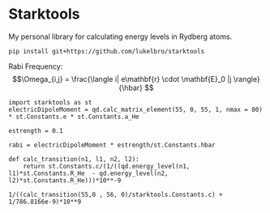 # Starktools

My personal library for calculating energy levels in Rydberg atoms.

```
pip install git+https://github.com/lukelbro/starktools
```

Rabi Frequency:
$$\Omega_{i,j} = \frac{\langle i| e\mathbf{r} \cdot \mathbf{E}_0 |j \rangle}{\hbar} $$


```
import starktools as st
electricDipoleMoment = qd.calc_matrix_element(55, 0, 55, 1, nmax = 80) * st.Constants.e * st.Constants.a_He

estrength = 0.1

rabi = electricDipoleMoment * estrength/st.Constants.hbar

```

```
def calc_transition(n1, l1, n2, l2):
    return st.Constants.c/(1/((qd.energy_level(n1, l1)*st.Constants.R_He  - qd.energy_level(n2, l2)*st.Constants.R_He)))*10**-9
```

```
1/((calc_transition(55,0 , 56, 0)/starktools.Constants.c) + 1/786.8166e-9)*10**9
```